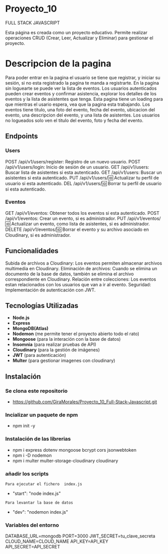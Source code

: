 # Proyecto_10

FULL STACK JAVASCRIPT

Esta página es creada como un proyecto educativo.
Permite realizar operaciones CRUD (Crear, Leer, Actualizar y Eliminar) para gestionar el proyecto.

# Descripcion de la pagina

Para poder entrar en la pagina el usuario se tiene que registrar, y iniciar su sesión, si no esta registrado la pagina te manda a registrarte.
En la pagina sin loguearte se puede ver la lista de eventos.
Los usuarios autenticados pueden crear eventos y confirmar asistencia, explorar los detalles de los eventos y la lista de asistentes que tenga.
Esta pagina tiene un loading para que mientras el usario espera, vea que la pagina esta trabajando.
Los eventos tiene titulo, una foto del evento, fecha del evento, ubicacion del evento, una descripcion del evento, y una lista de asistentes.
Los usuarios no logueados solo ven el titulo del evento, foto y fecha del evento.

## Endpoints

### Users

POST /api/v1/users/register: Registro de un nuevo usuario.
POST /api/v1/users/login: Inicio de sesión de un usuario.
GET /api/v1/users: Buscar lista de asistentes si esta autenticado.
GET /api/v1/users: Buscar un asistentes si esta autenticado.
PUT /api/v1/users/:id: Actualizar tu perfil de usuario si esta autenticado.
DEL /api/v1/users/:id: Borrar tu perfil de usuario si esta autenticado.

### Eventos

GET /api/v1/eventos: Obtener todos los eventos si esta autenticado.
POST /api/v1/eventos: Crear un evento, si es administrador.
PUT /api/v1/eventos/:id: Actualizar un evento, como lista de asistentes, si es administrador.
DELETE /api/v1/eventos/:id: Borrar el evento y su archivo asociado en Cloudinary, si es administrador.

## Funcionalidades

Subida de archivos a Cloudinary: Los eventos permiten almacenar archivos multimedia en Cloudinary.
Eliminación de archivos: Cuando se elimina un documento de la base de datos, también se elimina el archivo correspondiente en Cloudinary.
Relación entre colecciones: Los eventos estan relacionados con los usuarios que van a ir al evento.
Seguridad: Implementación de autenticación con JWT.

## Tecnologías Utilizadas

- **Node.js** 
- **Express**
- **MongoDB(Atlas)**
- **Nodemon** (me permite tener el proyecto abierto todo el rato)
- **Mongoose** (para la interación con la base de datos)
- **Insomnia** (para realizar pruebas de API)
- **Cloudinary** (para la gestión de imágenes)
- **JWT** (para autenticación)
- **Multer** (para gestionar imagenes con cloudinary)

## Instalación

### Se clona este repositorio

- https://github.com/GiraMorales/Proyecto_10_Full-Stack-Javascript.git


### Incializar un paquete de npm

- npm init -y


### Instalación de las librerias

- npm i express dotenv mongoose bcrypt cors jsonwebtoken
- npm i -D nodemon
- npm i multer  multer-storage-cloudinary cloudinary


### añadir los scripts

`Para ejecutar el fichero  index.js`

- "start": "node index.js"

`Para levantar la base de datos`

- "dev": "nodemon index.js"


### Variables del entorno

DATABASE_URL=mongodb
PORT=3000
JWT_SECRET=tu_clave_secreta
CLOUD_NAME=CLOUD_NAME
API_KEY=API_KEY
API_SECRET=API_SECRET
